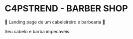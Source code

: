 # C4PSTREND - BARBER SHOP
💈 Landing page de um cabeleireiro e barbearia 💈

Seu cabelo e barba impecáveis.

